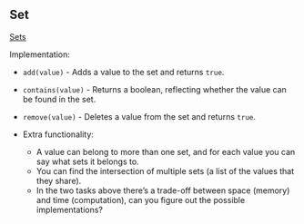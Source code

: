 ## Set

[Sets](https://en.wikipedia.org/wiki/Set_(abstract_data_type))

Implementation:
- `add(value)` - Adds a value to the set and returns `true`.
- `contains(value)` - Returns a boolean, reflecting whether the value can be found in the set.
- `remove(value)` - Deletes a value from the set and returns `true`.

- Extra functionality:
  - A value can belong to more than one set, and for each value you can say what sets it belongs to.
  - You can find the intersection of multiple sets (a list of the values that they share).
  - In the two tasks above there’s a trade-off between space (memory) and time (computation), can you figure out the possible implementations?